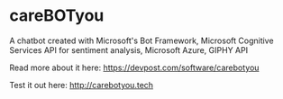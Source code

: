 # careBOTyou

A chatbot created with Microsoft's Bot Framework, Microsoft Cognitive Services API for sentiment analysis, Microsoft Azure, GIPHY API

Read more about it here: https://devpost.com/software/carebotyou

Test it out here: http://carebotyou.tech
